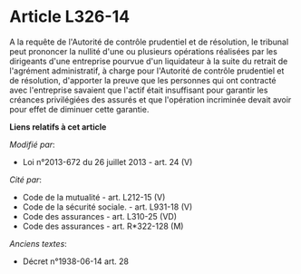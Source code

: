 # Article L326-14

A la requête de l'Autorité de contrôle prudentiel et de résolution, le tribunal peut prononcer la nullité d'une ou plusieurs
opérations réalisées par les dirigeants d'une entreprise pourvue d'un liquidateur à la suite du retrait de l'agrément
administratif, à charge pour l'Autorité de contrôle prudentiel et de résolution, d'apporter la preuve que les personnes qui
ont contracté avec l'entreprise savaient que l'actif était insuffisant pour garantir les créances privilégiées des assurés et
que l'opération incriminée devait avoir pour effet de diminuer cette garantie.

**Liens relatifs à cet article**

_Modifié par_:

  - Loi n°2013-672 du 26 juillet 2013 - art. 24 (V)

_Cité par_:

  - Code de la mutualité - art. L212-15 (V)
  - Code de la sécurité sociale. - art. L931-18 (V)
  - Code des assurances - art. L310-25 (VD)
  - Code des assurances - art. R*322-128 (M)

_Anciens textes_:

  - Décret n°1938-06-14 art. 28
